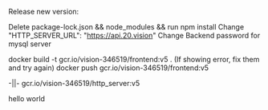 Release new version: 

Delete package-lock.json && node_modules && run npm install
Change "HTTP_SERVER_URL": "https://api.20.vision"
Change Backend password for mysql server

docker build -t gcr.io/vision-346519/frontend:v5 .
(If showing error, fix them and try again)
docker push gcr.io/vision-346519/frontend:v5

-||- gcr.io/vision-346519/http_server:v5

hello world